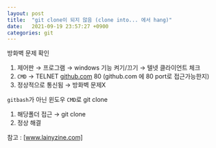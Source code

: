 ```yaml
---
layout: post
title:  "git clone이 되지 않음 (clone into... 에서 hang)"
date:   2021-09-19 23:57:27 +0900
categories: git
---
```

방화벽 문제 확인

1. 제어판 → 프로그램 → windows 기능 켜기/끄기 →  텔넷 클라이언트 체크
2. `CMD` → TELNET [github.com](http://github.com) 80 (github.com 에 80 port로 접근가능한지)
3. 정상적으로 통신됨 → 방화벽 문제X

`gitbash`가 아닌 윈도우 `CMD`로 git clone

1. 해당폴더 접근 → git clone
2. 정상 해결

참고 : [www.lainyzine.com] 

[www.lainyzine.com]:  [https://www.lainyzine.com/ko/article/git-clone-command/#https-프로토콜로-git-저장소-clone](https://www.lainyzine.com/ko/article/git-clone-command/#https-%ED%94%84%EB%A1%9C%ED%86%A0%EC%BD%9C%EB%A1%9C-git-%EC%A0%80%EC%9E%A5%EC%86%8C-clone)
